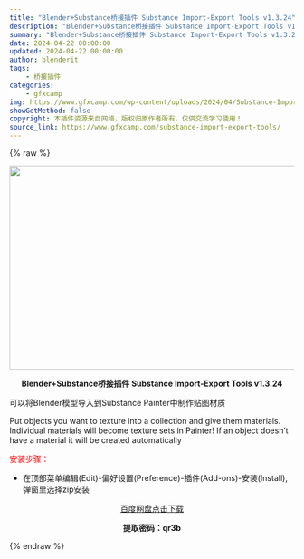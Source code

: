 ```yaml
---
title: "Blender+Substance桥接插件 Substance Import-Export Tools v1.3.24"
description: "Blender+Substance桥接插件 Substance Import-Export Tools v1.3.24 可以将Blender模型导入到Substance Painter中制作贴图材质 ..."
summary: "Blender+Substance桥接插件 Substance Import-Export Tools v1.3.24 可以将Blender模型导入到Substance Painter中制作贴图材质 ..."
date: 2024-04-22 00:00:00
updated: 2024-04-22 00:00:00
author: blenderit
tags: 
    - 桥接插件
categories:
    - gfxcamp
img: https://www.gfxcamp.com/wp-content/uploads/2024/04/Substance-Import-Export-Tools.jpg
showGetMethod: false
copyright: 本插件资源来自网络，版权归原作者所有，仅供交流学习使用！
source_link: https://www.gfxcamp.com/substance-import-export-tools/
---
```


{% raw %}
<div><p><img decoding="async" class="aligncenter size-full wp-image-120956" src="https://www.gfxcamp.com/wp-content/uploads/2024/04/Substance-Import-Export-Tools.jpg" data-src="https://www.gfxcamp.com/wp-content/uploads/2024/04/Substance-Import-Export-Tools.jpg" alt="" width="640" height="360" data-srcset="https://www.gfxcamp.com/wp-content/uploads/2024/04/Substance-Import-Export-Tools.jpg 640w, https://www.gfxcamp.com/wp-content/uploads/2024/04/Substance-Import-Export-Tools-150x84.jpg 150w" data-sizes="(max-width: 640px) 100vw, 640px"></p><p style="text-align: center;"><strong>Blender+Substance桥接插件 Substance Import-Export Tools v1.3.24</strong></p><p>可以将Blender模型导入到Substance Painter中制作贴图材质</p><p>Put objects you want to texture into a collection and give them materials. Individual materials will become texture sets in Painter! If an object doesn’t have a material it will be created automatically</p><p style="text-align: left;"><span style="color: #ff0000;">安装步骤：</span></p><ul>
<li>在顶部菜单编辑(Edit)-偏好设置(Preference)-插件(Add-ons)-安装(Install),弹窗里选择zip安装</li>
</ul><p style="text-align: center;"><a class="maxbutton-3 maxbutton maxbutton-baidu" target="_blank" rel="noopener" href="https://pan.baidu.com/s/1BY_8OWacfG1zXjjyV23Sgg?pwd=qr3b"><span class="mb-text">百度网盘点击下载</span></a></p><p style="text-align: center;"><strong>提取密码：qr3b</strong></p></div>
<div style="display: none">gfxcamp</div>
{% endraw %}